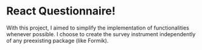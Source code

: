 # React Questionnaire!

With this project, I aimed to simplify the implementation of functionalities whenever possible. I choose to create the survey instrument independently of any preexisting package (like Formik).

